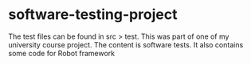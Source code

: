 # software-testing-project
The test files can be found in src > test. This was part of one of my university course project.
The content is software tests.
It also contains some code for Robot framework
